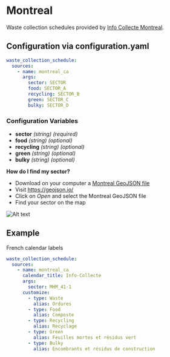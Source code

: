 # Montreal

Waste collection schedules provided by [Info Collecte Montreal](https://montreal.ca/info-collectes/).

## Configuration via configuration.yaml

```yaml
waste_collection_schedule:
  sources:
    - name: montreal_ca
      args:
        sector: SECTOR
        food: SECTOR_A
        recycling: SECTOR_B
        green: SECTOR_C
        bulky: SECTOR_D
```

### Configuration Variables

* **sector** *(string) (required)*
* **food** *(string) (optional)*
* **recycling** *(string) (optional)*
* **green** *(string) (optional)*
* **bulky** *(string) (optional)*

**How do I find my sector?**

- Download on your computer a [Montreal GeoJSON file](https://donnees.montreal.ca/dataset/2df0fa28-7a7b-46c6-912f-93b215bd201e/resource/5f3fb372-64e8-45f2-a406-f1614930305c/download/collecte-des-ordures-menageres.geojson)
- Visit https://geojson.io/
- Click on *Open* and select the Montreal GeoJSON file
- Find your sector on the map

![Alt text](../../images/montreal_ca_helper.png)

## Example

French calendar labels

```yaml
waste_collection_schedule:
  sources:
    - name: montreal_ca
      calendar_title: Info-Collecte
      args:
        sector: MHM_41-1
      customize:
        - type: Waste
          alias: Ordures
        - type: Food
          alias: Composte
        - type: Recycling
          alias: Recyclage
        - type: Green
          alias: Feuilles mortes et résidus vert
        - type: Bulky
          alias: Encombrants et résidus de construction
```
